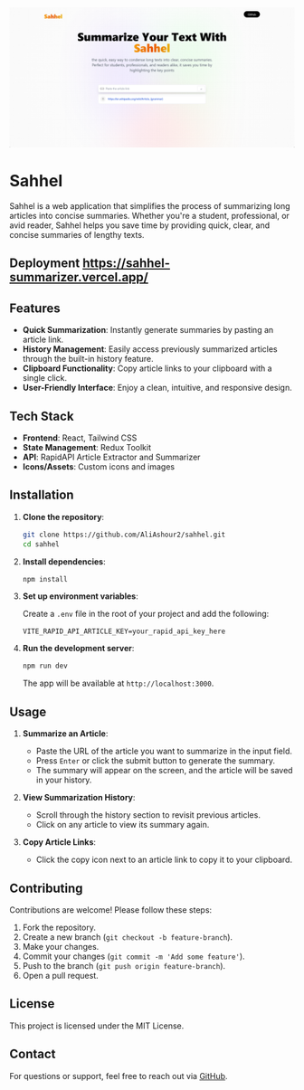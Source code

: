 
![Alt text](https://github.com/AliAshour2/Sahhel-Summarizer/blob/main/src/assets/readmeImg.png)


# Sahhel

Sahhel is a web application that simplifies the process of summarizing long articles into concise summaries. Whether you're a student, professional, or avid reader, Sahhel helps you save time by providing quick, clear, and concise summaries of lengthy texts.
## Deployment https://sahhel-summarizer.vercel.app/
## Features

- **Quick Summarization**: Instantly generate summaries by pasting an article link.
- **History Management**: Easily access previously summarized articles through the built-in history feature.
- **Clipboard Functionality**: Copy article links to your clipboard with a single click.
- **User-Friendly Interface**: Enjoy a clean, intuitive, and responsive design.

## Tech Stack

- **Frontend**: React, Tailwind CSS
- **State Management**: Redux Toolkit
- **API**: RapidAPI Article Extractor and Summarizer
- **Icons/Assets**: Custom icons and images

## Installation

1. **Clone the repository**:

   ```bash
   git clone https://github.com/AliAshour2/sahhel.git
   cd sahhel
   ```

2. **Install dependencies**:

   ```bash
   npm install
   ```

3. **Set up environment variables**:

   Create a `.env` file in the root of your project and add the following:

   ```env
   VITE_RAPID_API_ARTICLE_KEY=your_rapid_api_key_here
   ```

4. **Run the development server**:

   ```bash
   npm run dev
   ```

   The app will be available at `http://localhost:3000`.

## Usage

1. **Summarize an Article**:
   - Paste the URL of the article you want to summarize in the input field.
   - Press `Enter` or click the submit button to generate the summary.
   - The summary will appear on the screen, and the article will be saved in your history.

2. **View Summarization History**:
   - Scroll through the history section to revisit previous articles.
   - Click on any article to view its summary again.

3. **Copy Article Links**:
   - Click the copy icon next to an article link to copy it to your clipboard.

## Contributing

Contributions are welcome! Please follow these steps:

1. Fork the repository.
2. Create a new branch (`git checkout -b feature-branch`).
3. Make your changes.
4. Commit your changes (`git commit -m 'Add some feature'`).
5. Push to the branch (`git push origin feature-branch`).
6. Open a pull request.

## License

This project is licensed under the MIT License.

## Contact

For questions or support, feel free to reach out via [GitHub](https://github.com/AliAshour2).
